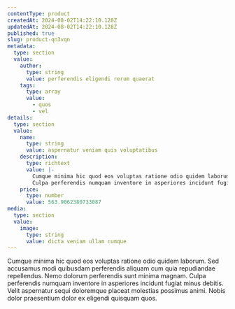 ```yaml
---
contentType: product
createdAt: 2024-08-02T14:22:10.128Z
updatedAt: 2024-08-02T14:22:10.128Z
published: true
slug: product-qn3vqn
metadata:
  type: section
  value:
    author:
      type: string
      value: perferendis eligendi rerum quaerat
    tags:
      type: array
      value:
        - quos
        - vel
details:
  type: section
  value:
    name:
      type: string
      value: aspernatur veniam quis voluptatibus
    description:
      type: richtext
      value: |-
        Cumque minima hic quod eos voluptas ratione odio quidem laborum. Sed accusamus modi quibusdam perferendis aliquam cum quia repudiandae repellendus. Nemo dolorum perferendis sunt minima magnam.
        Culpa perferendis numquam inventore in asperiores incidunt fugiat minus debitis. Velit aspernatur sequi doloremque placeat molestias possimus animi. Nobis dolor praesentium dolor ex eligendi quisquam quos.
    price:
      type: number
      value: 563.9062380733087
media:
  type: section
  value:
    image:
      type: string
      value: dicta veniam ullam cumque
---
```


Cumque minima hic quod eos voluptas ratione odio quidem laborum. Sed accusamus modi quibusdam perferendis aliquam cum quia repudiandae repellendus. Nemo dolorum perferendis sunt minima magnam.
Culpa perferendis numquam inventore in asperiores incidunt fugiat minus debitis. Velit aspernatur sequi doloremque placeat molestias possimus animi. Nobis dolor praesentium dolor ex eligendi quisquam quos.